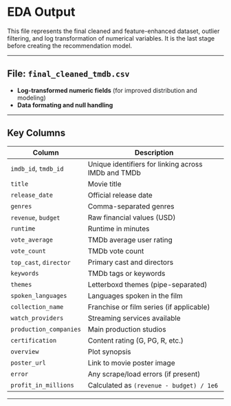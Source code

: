 # EDA Output

This file represents the final cleaned and feature-enhanced dataset, outlier filtering, and log transformation of numerical variables. It is the last stage before creating the recommendation model.

---

## File: `final_cleaned_tmdb.csv`

- **Log-transformed numeric fields** (for improved distribution and modeling)
- **Data formating and null handling**

---

## Key Columns

| Column                | Description                                                                 |
|-----------------------|-----------------------------------------------------------------------------|
| `imdb_id`, `tmdb_id`  | Unique identifiers for linking across IMDb and TMDb                         |
| `title`               | Movie title                                                                 |
| `release_date`        | Official release date                                                       |
| `genres`              | Comma-separated genres                                                      |
| `revenue`, `budget`   | Raw financial values (USD)                                                  |
| `runtime`             | Runtime in minutes                                                          |
| `vote_average`        | TMDb average user rating                                                    |
| `vote_count`          | TMDb vote count                                                             |
| `top_cast`, `director`| Primary cast and directors                                                  |
| `keywords`            | TMDb tags or keywords                                                       |
| `themes`              | Letterboxd themes (pipe-separated)                                          |
| `spoken_languages`    | Languages spoken in the film                                                |
| `collection_name`     | Franchise or film series (if applicable)                                    |
| `watch_providers`     | Streaming services available                                                |
| `production_companies`| Main production studios                                                     |
| `certification`       | Content rating (G, PG, R, etc.)                                             |
| `overview`            | Plot synopsis                                                               |
| `poster_url`          | Link to movie poster image                                                  |
| `error`               | Any scrape/load errors (if present)                                         |
| `profit_in_millions`  | Calculated as `(revenue - budget) / 1e6`                                    |

---

